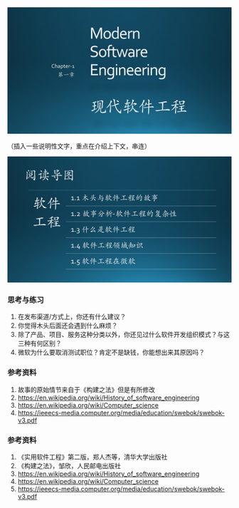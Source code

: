 <img src="img/Slide1.JPG"/>

（插入一些说明性文字，重点在介绍上下文，串连）

<img src="img/Slide2.JPG"/>



### 思考与练习

1. 在发布渠道/方式上，你还有什么建议？
2. 你觉得木头后面还会遇到什么麻烦？
3. 除了产品、项目、服务这种分类以外，你还见过什么软件开发组织模式？与这三种有何区别？
4. 微软为什么要取消测试职位？肯定不是缺钱，你能想出来其原因吗？


### 参考资料

1. 故事的原始情节来自于《构建之法》但是有所修改
2. https://en.wikipedia.org/wiki/History_of_software_engineering
3. https://en.wikipedia.org/wiki/Computer_science
4. https://ieeecs-media.computer.org/media/education/swebok/swebok-v3.pdf

### 参考资料

1. 《实用软件工程》第二版，郑人杰等，清华大学出版社
2. 《构建之法》，邹欣，人民邮电出版社
3. https://en.wikipedia.org/wiki/History_of_software_engineering
4. https://en.wikipedia.org/wiki/Computer_science
5. https://ieeecs-media.computer.org/media/education/swebok/swebok-v3.pdf
